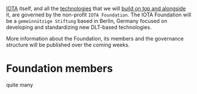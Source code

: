 <!-- TITLE: IOTA Foundation -->
<!-- SUBTITLE: The non-profit organization behind IOTA -->

[IOTA](/iota/about-iota) itself, and all the [technologies](/research) that we will [build on top and alongside](/p) it, are governed by the non-profit `IOTA Foundation`. The IOTA Foundation will be a `gemeinnützige Stiftung` based in Berlin, Germany focused on developing and standardizing new DLT-based technologies.

More information about the Foundation, its members and the governance structure will be published over the coming weeks.

# Foundation members
quite many
